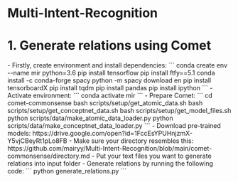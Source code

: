 # Multi-Intent-Recognition

<h1>1. Generate relations using Comet</h1>
- Firstly, create environment and install dependencies:
```
conda create env --name mir python=3.6
pip install tensorflow
pip install ftfy==5.1
conda install -c conda-forge spacy
python -m spacy download en
pip install tensorboardX
pip install tqdm
pip install pandas
pip install ipython
```
- Activate environment:
```
conda activate mir
```
- Prepare Comet:
```
cd comet-commonsense
bash scripts/setup/get_atomic_data.sh
bash scripts/setup/get_conceptnet_data.sh
bash scripts/setup/get_model_files.sh
python scripts/data/make_atomic_data_loader.py
python scripts/data/make_conceptnet_data_loader.py
```
    - Download pre-trained models: https://drive.google.com/open?id=1FccEsYPUHnjzmX-Y5vjCBeyRt1pLo8FB
    - Make sure your directory resembles this: https://github.com/mairyy/Multi-Intent-Recognition/blob/main/comet-commonsense/directory.md
- Put your text files you want to generate relations into input folder
- Generate relations by running the following code:
```
python generate_relations.py 
```

